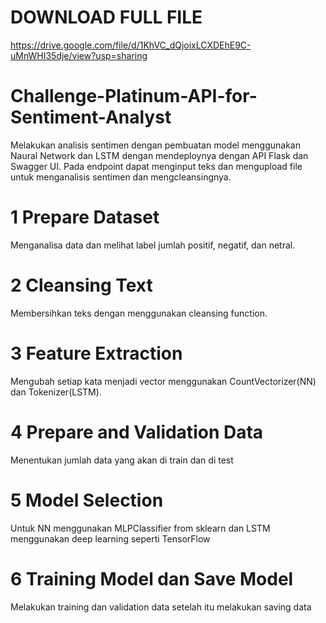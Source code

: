# DOWNLOAD FULL FILE
https://drive.google.com/file/d/1KhVC_dQjoixLCXDEhE9C-uMnWHI35dje/view?usp=sharing


# Challenge-Platinum-API-for-Sentiment-Analyst

Melakukan analisis sentimen dengan pembuatan model menggunakan Naural Network dan LSTM dengan mendeploynya dengan API Flask dan Swagger UI. Pada endpoint dapat menginput teks dan mengupload file untuk menganalisis sentimen dan mengcleansingnya.

# 1 Prepare Dataset
Menganalisa data dan melihat label jumlah positif, negatif, dan netral.

# 2 Cleansing Text
Membersihkan teks dengan menggunakan cleansing function.

# 3 Feature Extraction
Mengubah setiap kata menjadi vector menggunakan CountVectorizer(NN) dan Tokenizer(LSTM).

# 4 Prepare and Validation Data
Menentukan jumlah data yang akan di train dan di test

# 5 Model Selection
Untuk NN menggunakan MLPClassifier from sklearn dan LSTM menggunakan deep learning seperti TensorFlow

# 6 Training Model dan Save Model
Melakukan training dan validation data setelah itu melakukan saving data
